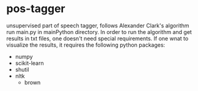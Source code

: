 # pos-tagger
unsupervised part of speech tagger, follows Alexander Clark's algorithm
run main.py in mainPython directory.
In order to run the algorithm and get results in txt files, one doesn't need special requirements.
If one wnat to visualize the results, it requires the following python packages:
  - numpy
  - scikit-learn
  - shutil
  - nltk
    - brown
  

